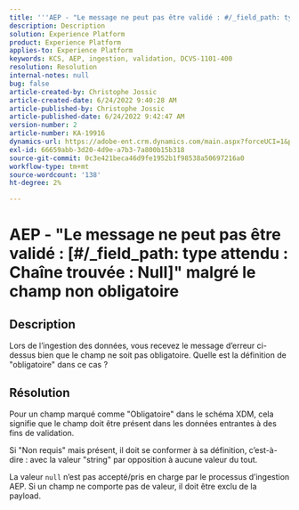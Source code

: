 ```yaml
---
title: '''AEP - "Le message ne peut pas être validé : #/_field_path: type attendu : Chaîne trouvée : "Null" malgré le champ non obligatoire"'
description: Description
solution: Experience Platform
product: Experience Platform
applies-to: Experience Platform
keywords: KCS, AEP, ingestion, validation, DCVS-1101-400
resolution: Resolution
internal-notes: null
bug: false
article-created-by: Christophe Jossic
article-created-date: 6/24/2022 9:40:28 AM
article-published-by: Christophe Jossic
article-published-date: 6/24/2022 9:42:47 AM
version-number: 2
article-number: KA-19916
dynamics-url: https://adobe-ent.crm.dynamics.com/main.aspx?forceUCI=1&pagetype=entityrecord&etn=knowledgearticle&id=93e32fab-a1f3-ec11-bb3d-6045bd01565f
exl-id: 66659abb-3d20-4d9e-a7b3-7a800b15b318
source-git-commit: 0c3e421beca46d9fe1952b1f98538a50697216a0
workflow-type: tm+mt
source-wordcount: '138'
ht-degree: 2%

---
```


# AEP - &quot;Le message ne peut pas être validé : [#/_field_path: type attendu : Chaîne trouvée : Null]&quot; malgré le champ non obligatoire

## Description

Lors de l’ingestion des données, vous recevez le message d’erreur ci-dessus bien que le champ ne soit pas obligatoire. Quelle est la définition de &quot;obligatoire&quot; dans ce cas ?

## Résolution


Pour un champ marqué comme &quot;Obligatoire&quot; dans le schéma XDM, cela signifie que le champ doit être présent dans les données entrantes à des fins de validation.

Si &quot;Non requis&quot; mais présent, il doit se conformer à sa définition, c’est-à-dire : avec la valeur &quot;string&quot; par opposition à aucune valeur du tout.



La valeur `null` n’est pas accepté/pris en charge par le processus d’ingestion AEP. Si un champ ne comporte pas de valeur, il doit être exclu de la payload.
